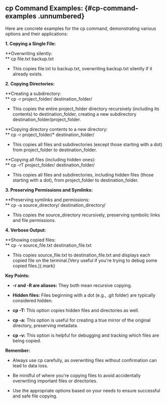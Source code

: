 ﻿## **cp Command Examples:** {#cp-command-examples .unnumbered}

Here are concrete examples for the cp command, demonstrating various options and their applications:

**1. Copying a Single File:**

**Overwriting silently:\
** cp file.txt backup.txt

-   This copies file.txt to backup.txt, overwriting backup.txt silently if it already exists.

**2. Copying Directories:**

**Creating a subdirectory:\
** cp -r project_folder/ destination_folder/

-   This copies the entire project_folder directory recursively (including its contents) to destination_folder, creating a new subdirectory destination_folder/project_folder.

**Copying directory contents to a new directory:\
** cp -r project_folder/\* destination_folder/

-   This copies all files and subdirectories (except those starting with a dot) from project_folder to destination_folder.

**Copying all files (including hidden ones):\
** cp -rT project_folder/ destination_folder/

-   This copies all files and subdirectories, including hidden files (those starting with a dot), from project_folder to destination_folder.

**3. Preserving Permissions and Symlinks:**

**Preserving symlinks and permissions:\
** cp -a source_directory/ destination_directory/

-   This copies the source_directory recursively, preserving symbolic links and file permissions.

**4. Verbose Output:**

**Showing copied files:\
** cp -v source_file.txt destination_file.txt

-   This copies source_file.txt to destination_file.txt and displays each copied file on the terminal.[Very useful if you\'re trying to debug some copied files.]{.mark}

**Key Points:**

-   **-r and -R are aliases:** They both mean recursive copying.

-   **Hidden files:** Files beginning with a dot (e.g., .git folder) are typically considered hidden.

-   **cp -T:** This option copies hidden files and directories as well.

-   **cp -a:** This option is useful for creating a true mirror of the original directory, preserving metadata.

-   **cp -v:** This option is helpful for debugging and tracking which files are being copied.

**Remember:**

-   Always use cp carefully, as overwriting files without confirmation can lead to data loss.

-   Be mindful of where you\'re copying files to avoid accidentally overwriting important files or directories.

-   Use the appropriate options based on your needs to ensure successful and safe file copying.


